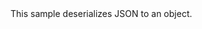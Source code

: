 <?xml version="1.0" encoding="utf-8"?>
<topic id="DeserializeObject" revisionNumber="1">
  <developerConceptualDocument xmlns="http://ddue.schemas.microsoft.com/authoring/2003/5" xmlns:xlink="http://www.w3.org/1999/xlink">
    <introduction>
      <para>This sample deserializes JSON to an object.</para>
    </introduction>
    <section>
      <title>Sample</title>
      <content>
        <code lang="cs" source="..\Src\Tests\Documentation\Samples\Serializer\DeserializeObject.cs" region="Types" title="Types" />
        <code lang="cs" source="..\Src\Tests\Documentation\Samples\Serializer\DeserializeObject.cs" region="Usage" title="Usage" />
      </content>
    </section>
  </developerConceptualDocument>
</topic>
